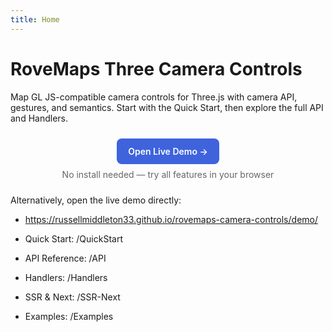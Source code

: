 ```yaml
---
title: Home
---
```


# RoveMaps Three Camera Controls

Map GL JS-compatible camera controls for Three.js with camera API, gestures, and semantics. Start with the Quick Start, then explore the full API and Handlers.

<div style="text-align:center; margin: 24px 0">
  <a :href="$withBase('/demo/')" style="display:inline-block;padding:12px 18px;background:#3e63dd;color:#fff;border-radius:8px;text-decoration:none;font-weight:600">Open Live Demo →</a>
  <div style="margin-top:8px;color:#666">No install needed — try all features in your browser</div>
  </div>

Alternatively, open the live demo directly:

- https://russellmiddleton33.github.io/rovemaps-camera-controls/demo/

- Quick Start: /QuickStart
- API Reference: /API
- Handlers: /Handlers
- SSR & Next: /SSR-Next
- Examples: /Examples
